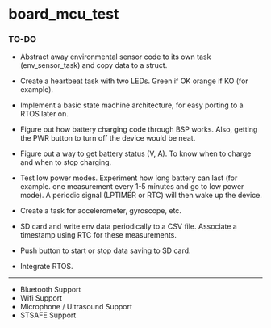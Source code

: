 # board_mcu_test


### TO-DO

- Abstract away environmental sensor code to its own task (env_sensor_task) and copy data to a struct. 

- Create a heartbeat task with two LEDs. Green if OK orange if KO (for example). 

- Implement a basic state machine architecture, for easy porting to a RTOS later on.

- Figure out how battery charging code through BSP works. Also, getting the PWR button to turn off the device would be neat.
- Figure out a way to get battery status (V, A). To know when to charge and when to stop charging. 

- Test low power modes. Experiment how long battery can last (for example. one measurement every 1-5 minutes and go to low power mode). A periodic signal (LPTIMER or RTC) will then wake up the device.

- Create a task for accelerometer, gyroscope, etc. 

- SD card and write env data periodically to a CSV file. Associate a timestamp using RTC for these measurements. 

- Push button to start or stop data saving to SD card. 

- Integrate RTOS.

---

- Bluetooth Support
- Wifi Support
- Microphone / Ultrasound Support 
- STSAFE Support